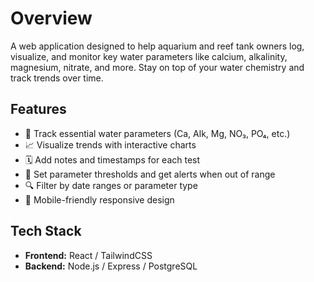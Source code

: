 # Overview

A web application designed to help aquarium and reef tank owners log, visualize, and monitor key water parameters like calcium, alkalinity, magnesium, nitrate, and more. Stay on top of your water chemistry and track trends over time.

## Features

- 🧪 Track essential water parameters (Ca, Alk, Mg, NO₃, PO₄, etc.)
- 📈 Visualize trends with interactive charts
- 🗓️ Add notes and timestamps for each test
- 🔔 Set parameter thresholds and get alerts when out of range
- 🔍 Filter by date ranges or parameter type
- 📲 Mobile-friendly responsive design

## Tech Stack

- **Frontend:** React / TailwindCSS
- **Backend:** Node.js / Express / PostgreSQL
